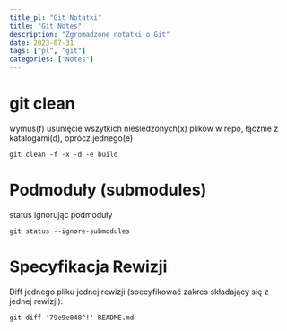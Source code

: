 ```yaml
---
title_pl: "Git Notatki"
title: "Git Notes"
description: "Zgromadzone notatki o Git"
date: 2023-07-31
tags: ["pl", "git"]
categories: ["Notes"]
---
```


# git clean

wymuś(f) usunięcie wszytkich nieśledzonych(x) plików w repo, łącznie z katalogami(d), oprócz jednego(e)

```
git clean -f -x -d -e build
```

# Podmoduły (submodules)

status ignorując podmoduły

```
git status --ignore-submodules
```

# Specyfikacja Rewizji

Diff jednego pliku jednej rewizji (specyfikować zakres składający się z jednej rewizji):

```
git diff '79e9e048^!' README.md
```


